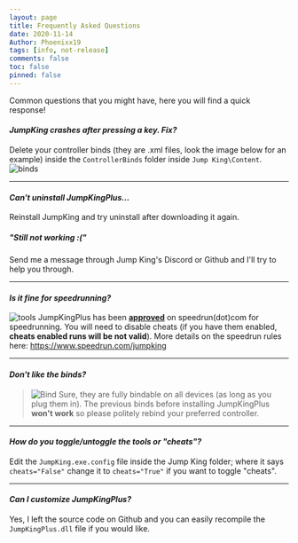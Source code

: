 ```yaml
---
layout: page
title: Frequently Asked Questions
date: 2020-11-14
Author: Phoenixx19
tags: [info, not-release]
comments: false
toc: false
pinned: false
---
```


Common questions that you might have, here you will find a quick response! <!-- more -->

#### _JumpKing crashes after pressing a key. Fix?_
Delete your controller binds (they are .xml files, look the image below for an example) inside the `ControllerBinds` folder inside `Jump King\Content`.
![binds](https://raw.githubusercontent.com/Phoenixx19/JumpKingPlus/master/docs/images/files.png)

---

#### _Can't uninstall JumpKingPlus..._
Reinstall JumpKing and try uninstall after downloading it again.

##### "Still not working :("
Send me a message through Jump King's Discord or Github and I'll try to help you through.

---

#### _Is it fine for speedrunning?_
![tools](https://raw.githubusercontent.com/Phoenixx19/JumpKingPlus/master/docs/images/tools.png)
JumpKingPlus has been [**approved**](https://phoenixx19.github.io/JumpKingPlus/speedrun) on speedrun(dot)com for speedrunning. You will need to disable cheats (if you have them enabled, **cheats enabled runs will be not valid**). More details on the speedrun rules here: https://www.speedrun.com/jumpking

---

#### _Don't like the binds?_
>![Bind](https://raw.githubusercontent.com/Phoenixx19/JumpKingPlus/master/docs/images/bind.png)
 Sure, they are fully bindable on all devices (as long as you plug them in).
 The previous binds before installing JumpKingPlus **won't work** so please politely rebind your preferred controller.

 ---

#### _How do you toggle/untoggle the tools or "cheats"?_
Edit the `JumpKing.exe.config` file inside the Jump King folder; where it says `cheats="False"` change it to `cheats="True"` if you want to toggle "cheats".

---

#### _Can I customize JumpKingPlus?_
Yes, I left the source code on Github and you can easily recompile the `JumpKingPlus.dll` file if you would like.